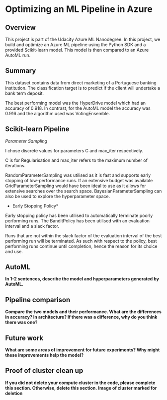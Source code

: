# Optimizing an ML Pipeline in Azure

## Overview
This project is part of the Udacity Azure ML Nanodegree.
In this project, we build and optimize an Azure ML pipeline using the Python SDK and a provided Scikit-learn model.
This model is then compared to an Azure AutoML run.

## Summary
This dataset contains data from direct marketing of a Portuguese banking institution. The classification target is to predict if the client will undertake a bank term deposit.

The best performing model was the HyperDrive model which had an accuracy of 0.918. In contrast, for the AutoML model the accuracy was 0.916 and the algorithm used was VotingEnsemble.

## Scikit-learn Pipeline

*Parameter Sampling*

I chose discrete values for parameters C and max_iter respectively.

C is for Regularisation and max_iter refers to the maximum number of iterations.

RandomParameterSampling was utilised as it is fast and supports early stopping of low-performance runs. If an extensive budget was available GridParameterSampling would have been ideal to use as it allows for extensive searches over the search space. BayesianParameterSampling can also be used to explore the hyperparameter space.

* Early Stopping Policy*

Early stopping policy has been utilised to automatically terminate poorly performing runs. The BanditPolicy has been utilised with an evaluation interval and a slack factor.

Runs that are not within the slack factor of the evaluation interval of the best performing run will be terminated. As such with respect to the policy, best performing runs continue until completion, hence the reason for its choice and use.

## AutoML
**In 1-2 sentences, describe the model and hyperparameters generated by AutoML.**

## Pipeline comparison
**Compare the two models and their performance. What are the differences in accuracy? In architecture? If there was a difference, why do you think there was one?**

## Future work
**What are some areas of improvement for future experiments? Why might these improvements help the model?**

## Proof of cluster clean up
**If you did not delete your compute cluster in the code, please complete this section. Otherwise, delete this section.**
**Image of cluster marked for deletion**
